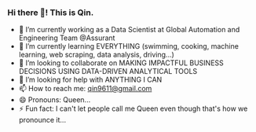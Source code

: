 ### Hi there 👋! This is Qin.

- 🔭 I’m currently working as a Data Scientist at Global Automation and Engineering Team @Assurant
- 🌱 I’m currently learning EVERYTHING (swimming, cooking, machine learning, web scraping, data analysis, driving...)
- 👯 I’m looking to collaborate on MAKING IMPACTFUL BUSINESS DECISIONS USING DATA-DRIVEN ANALYTICAL TOOLS
- 🤔 I’m looking for help with ANYTHING I CAN
- 📫 How to reach me: qin9611@gmail.com
- 😄 Pronouns: Queen...
- ⚡ Fun fact: I can't let people call me Queen even though that's how we pronounce it...
